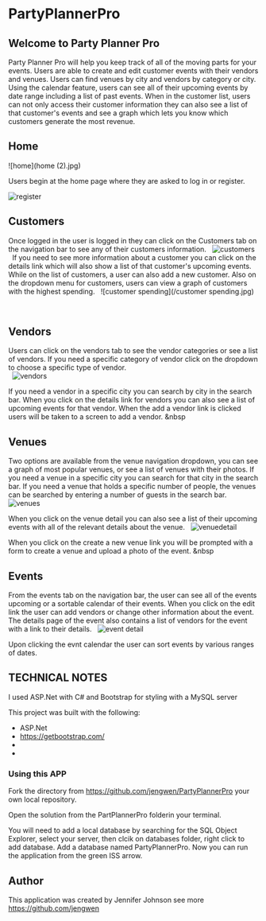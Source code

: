 # PartyPlannerPro
## Welcome to Party Planner Pro
Party Planner Pro will help you keep track of all of the moving parts for your events. Users are able to create and edit customer events with 
their vendors and venues. Users can find venues by city and vendors by category or city.  Using the calendar feature, users can see all of their 
upcoming events by date range including a list of past events.  When in the customer list, users can not only access their customer information
they can also see a list of that customer's events and see a graph which lets you know which customers generate the most revenue.

## Home

![home](home (2).jpg)
&nbsp;

Users begin at the home page where they are asked to log in or register.
&nbsp;

![register](/register.jpg)
&nbsp;

## Customers
Once logged in the user is logged in they can click on the Customers tab on the navigation bar to see any of their customers information. 
&nbsp;
![customers](/customers.jpg)
&nbsp;
If you need to see more information about a customer you can click on the details link which will also show a list of that customer's upcoming events. While on the list of customers, a user can also add a new customer. Also on the dropdown menu for customers, users can view a graph of customers with the highest spending.
&nbsp;
![customer spending](/customer spending.jpg)
&nbsp;

&nbsp;

## Vendors
Users can click on the vendors tab to see the vendor categories or see a list of vendors. If you need a specific category of vendor click on the dropdown to choose a specific type of vendor.  
&nbsp;
![vendors](/vendors.jpg)
&nbsp;

If you need a vendor in a specific city you can search by city in the search bar. When you click on the details link for vendors you can also see a list of upcoming events for that vendor.  When the add a vendor link is clicked users will be taken to a screen to add a vendor.
&nbsp

## Venues
Two options are available from the venue navigation dropdown, you can see a graph of most popular venues, or see a list of venues with their photos. If you need a venue in a specific city you can search for that city in the search bar. If you need a venue that holds a specific number of people, the venues can be searched by entering a number of guests in the search bar.
&nbsp;
![venues](/venues.jpg)
&nbsp;

When you click on the venue detail you can also see a list of their upcoming events with all of the relevant details about the venue.
&nbsp;
![venuedetail](/venuedetail.jpg)
&nbsp;

When you click on the create a new venue link you will be prompted with a form to create a venue and upload a photo of the event.
&nbsp

## Events
From the events tab on the navigation bar, the user can see all of the events upcoming or a sortable calendar of their events.  When you click on the edit link the user can add vendors or change other information about the event. The details page of the event also contains a list of vendors for the event with a link to their details. 
&nbsp;
![event detail](/eventdetail.jpg)
&nbsp;

Upon clicking the evnt calendar the user can sort events by various ranges of dates.

## TECHNICAL NOTES

I used ASP.Net with C# and Bootstrap for styling with a MySQL server

This project was built with the following:

*  ASP.Net 
*  https://getbootstrap.com/
*  
*  


### Using this APP

Fork the directory from https://github.com/jengwen/PartyPlannerPro your own local repository.

Open the solution from the PartPlannerPro folderin your terminal. 

You will need to add a local database by searching for the SQL Object Explorer, select your server, then clcik on databases folder, right click to add database. Add a database named PartyPlannerPro. Now you can run the application from the green ISS arrow.



## Author

This application was created by Jennifer Johnson see more <https://github.com/jengwen>
